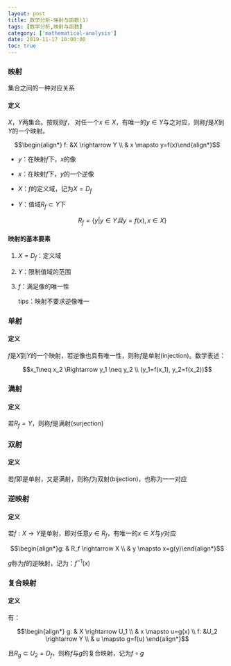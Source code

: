 ```yaml
---
layout: post
title: 数学分析-映射与函数(1)
tags: [数学分析,映射与函数]
category: ['mathematical-analysis']
date: 2019-11-17 10:00:00
toc: true
---
```




### 映射

集合之间的一种对应关系

#### 定义

$X$，$Y$两集合。按规则$f$， 对任一个$x\in X$，有唯一的$y\in Y$与之对应，则称$f$是$X$到$Y$的一个映射。

$$\begin{align*} f: &X \rightarrow Y \\ & x \mapsto y=f(x)\end{align*}$$

- $y$：在映射$f$下，$x$的像

- $x$：在映射$f$下，$y$的一个逆像

- $X$：$f$的定义域，记为$X=D_f$

- $Y$：值域$R_f\subset Y$下

  $$R_f=\lbrace y \vert y\in Y 且 y=f(x), x\in X \rbrace$$

#### 映射的基本要素

1. $X=D_f$：定义域

2. $Y$：限制值域的范围

3. $f$：满足像的唯一性

   tips：映射不要求逆像唯一

### 单射

#### 定义

$f$是$X$到$Y$的一个映射，若逆像也具有唯一性，则称$f$是单射(injection)。数学表述：

$$x_1\neq x_2 \Rightarrow y_1 \neq y_2 \\ (y_1=f(x_1), y_2=f(x_2))$$

### 满射

#### 定义

若$R_f=Y$，则称$f$是满射(surjection)

### 双射

#### 定义

若$f$即是单射，又是满射，则称$f$为双射(bijection)，也称为一一对应

### 逆映射

#### 定义 

若$f: X \rightarrow Y$是单射，即对任意$y\in R_f$，有唯一的$x\in X$与$y$对应

$$\begin{align*}g: & R_f \rightarrow X \\ & y \mapsto x=g(y)\end{align*}$$

$g$称为$f$的逆映射，记为：$f^{-1}(x)$

### 复合映射

#### 定义

有：

 $$\begin{align*} g: & X \rightarrow U_1 \\ & x \mapsto u=g(x) \\ f: &U_2 \rightarrow Y \\ & u \mapsto g=f(u) \end{align*}$$

且$R_g\subset U_2 = D_f$，则称$f$与$g$的复合映射，记为$f\circ g$

